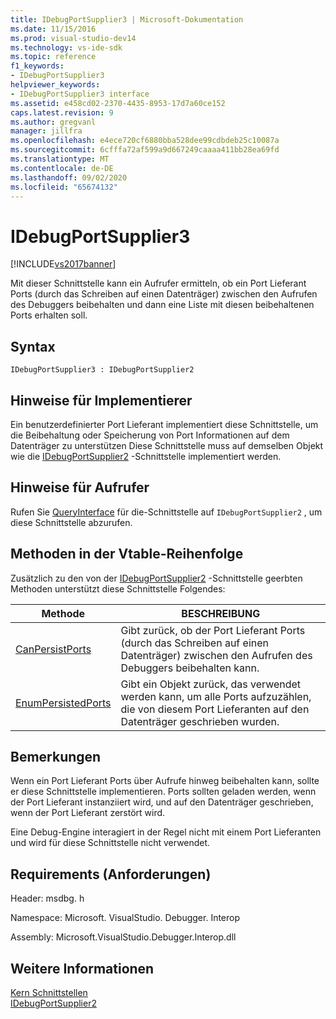 ```yaml
---
title: IDebugPortSupplier3 | Microsoft-Dokumentation
ms.date: 11/15/2016
ms.prod: visual-studio-dev14
ms.technology: vs-ide-sdk
ms.topic: reference
f1_keywords:
- IDebugPortSupplier3
helpviewer_keywords:
- IDebugPortSupplier3 interface
ms.assetid: e458cd02-2370-4435-8953-17d7a60ce152
caps.latest.revision: 9
ms.author: gregvanl
manager: jillfra
ms.openlocfilehash: e4ece720cf6880bba528dee99cdbdeb25c10087a
ms.sourcegitcommit: 6cfffa72af599a9d667249caaaa411bb28ea69fd
ms.translationtype: MT
ms.contentlocale: de-DE
ms.lasthandoff: 09/02/2020
ms.locfileid: "65674132"
---
```

# <a name="idebugportsupplier3"></a>IDebugPortSupplier3
[!INCLUDE[vs2017banner](../../../includes/vs2017banner.md)]

Mit dieser Schnittstelle kann ein Aufrufer ermitteln, ob ein Port Lieferant Ports (durch das Schreiben auf einen Datenträger) zwischen den Aufrufen des Debuggers beibehalten und dann eine Liste mit diesen beibehaltenen Ports erhalten soll.  
  
## <a name="syntax"></a>Syntax  
  
```  
IDebugPortSupplier3 : IDebugPortSupplier2  
```  
  
## <a name="notes-for-implementers"></a>Hinweise für Implementierer  
 Ein benutzerdefinierter Port Lieferant implementiert diese Schnittstelle, um die Beibehaltung oder Speicherung von Port Informationen auf dem Datenträger zu unterstützen Diese Schnittstelle muss auf demselben Objekt wie die [IDebugPortSupplier2](../../../extensibility/debugger/reference/idebugportsupplier2.md) -Schnittstelle implementiert werden.  
  
## <a name="notes-for-callers"></a>Hinweise für Aufrufer  
 Rufen Sie [QueryInterface](https://msdn.microsoft.com/library/62fce95e-aafa-4187-b50b-e6611b74c3b3) für die-Schnittstelle auf `IDebugPortSupplier2` , um diese Schnittstelle abzurufen.  
  
## <a name="methods-in-vtable-order"></a>Methoden in der Vtable-Reihenfolge  
 Zusätzlich zu den von der [IDebugPortSupplier2](../../../extensibility/debugger/reference/idebugportsupplier2.md) -Schnittstelle geerbten Methoden unterstützt diese Schnittstelle Folgendes:  
  
|Methode|BESCHREIBUNG|  
|------------|-----------------|  
|[CanPersistPorts](../../../extensibility/debugger/reference/idebugportsupplier3-canpersistports.md)|Gibt zurück, ob der Port Lieferant Ports (durch das Schreiben auf einen Datenträger) zwischen den Aufrufen des Debuggers beibehalten kann.|  
|[EnumPersistedPorts](../../../extensibility/debugger/reference/idebugportsupplier3-enumpersistedports.md)|Gibt ein Objekt zurück, das verwendet werden kann, um alle Ports aufzuzählen, die von diesem Port Lieferanten auf den Datenträger geschrieben wurden.|  
  
## <a name="remarks"></a>Bemerkungen  
 Wenn ein Port Lieferant Ports über Aufrufe hinweg beibehalten kann, sollte er diese Schnittstelle implementieren. Ports sollten geladen werden, wenn der Port Lieferant instanziiert wird, und auf den Datenträger geschrieben, wenn der Port Lieferant zerstört wird.  
  
 Eine Debug-Engine interagiert in der Regel nicht mit einem Port Lieferanten und wird für diese Schnittstelle nicht verwendet.  
  
## <a name="requirements"></a>Requirements (Anforderungen)  
 Header: msdbg. h  
  
 Namespace: Microsoft. VisualStudio. Debugger. Interop  
  
 Assembly: Microsoft.VisualStudio.Debugger.Interop.dll  
  
## <a name="see-also"></a>Weitere Informationen  
 [Kern Schnittstellen](../../../extensibility/debugger/reference/core-interfaces.md)   
 [IDebugPortSupplier2](../../../extensibility/debugger/reference/idebugportsupplier2.md)
